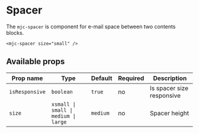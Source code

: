 # Spacer

The `mjc-spacer` is component for e-mail space between two contents blocks.

```mjml
<mjc-spacer size="small" />
```

## Available props

| Prop name      | Type                                 | Default  | Required | Description               |
| -------------- | ------------------------------------ | -------- | -------- | ------------------------- |
| `isResponsive` | `boolean`                            | `true`   | no       | Is spacer size responsive |
| `size`         | `xsmall \| small \| medium \| large` | `medium` | no       | Spacer height             |
